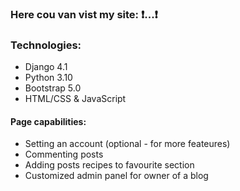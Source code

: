 ### Here cou van vist my site: ❗️...❗️

### Technologies:
  - Django 4.1 
  - Python 3.10
  - Bootstrap 5.0 
  - HTML/CSS & JavaScript

#### Page capabilities:
  - Setting an account (optional - for more feateures)
  - Commenting posts
  - Adding posts recipes to favourite section
  - Customized admin panel for owner of a blog 
